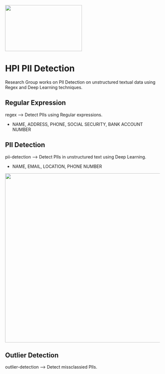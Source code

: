<img src="https://upload.wikimedia.org/wikipedia/commons/f/f2/Hasso-Plattner-Institut_logo.svg"  width="250" height="150">

# HPI PII Detection
Research Group works on PII Detection on unstructured textual data using Regex and Deep Learning techniques.

## Regular Expression
regex --> Detect PIIs using Regular expressions.
  *  NAME, ADDRESS, PHONE, SOCIAL SECURITY, BANK ACCOUNT NUMBER

## PII Detection
pii-detection --> Detect PIIs in unstructured text using Deep Learning.
  *  NAME, EMAIL, LOCATION, PHONE NUMBER

<img src="https://github.com/hsleonis/hpi-pii-detection/blob/main/pii-detection/pii-dashboard.jpg"  width="550">

## Outlier Detection
outlier-detection --> Detect missclassied PIIs.
